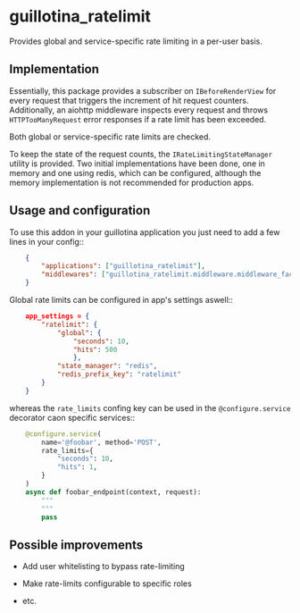 # guillotina_ratelimit

Provides global and service-specific rate limiting in a per-user
basis.

## Implementation

Essentially, this package provides a subscriber on `IBeforeRenderView`
for every request that triggers the increment of hit request
counters. Additionally, an aiohttp middleware inspects every request
and throws `HTTPTooManyRequest` error responses if a rate limit has
been exceeded.

Both global or service-specific rate limits are checked.

To keep the state of the request counts, the
`IRateLimitingStateManager` utility is provided. Two initial
implementations have been done, one in memory and one using redis,
which can be configured, although the memory implementation is not
recommended for production apps.


## Usage and configuration

To use this addon in your guillotina application you just need to add
a few lines in your config::

``` json
    {
        "applications": ["guillotina_ratelimit"],
        "middlewares": ["guillotina_ratelimit.middleware.middleware_factory"]
    }
```

Global rate limits can be configured in app's settings aswell::

``` json
    app_settings = {
        "ratelimit": {
            "global": {
                "seconds": 10,
                "hits": 500
                },
            "state_manager": "redis",
            "redis_prefix_key": "ratelimit"
        }
    }

```

whereas the `rate_limits` confing key can be used in the
`@configure.service` decorator caon specific services::

``` python
    @configure.service(
        name='@foobar', method='POST',
        rate_limits={
            "seconds": 10,
            "hits": 1,
        }
    )
    async def foobar_endpoint(context, request):
        """
        """
        pass
```

## Possible improvements

- Add user whitelisting to bypass rate-limiting

- Make rate-limits configurable to specific roles

- etc.
